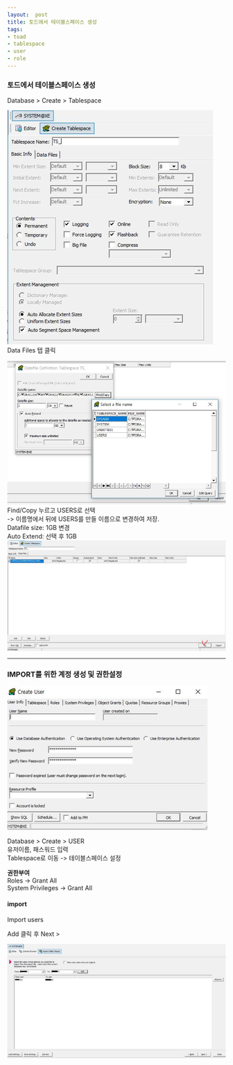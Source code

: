 ```yaml
---
layout:  post
title: 토드에서 테이블스페이스 생성
tags:
- toad
- tablespace
- user
- role
---
```

### 토드에서 테이블스페이스 생성

Database > Create > Tablespace

![](/assets/img/toad_dump1.jpg)
Data Files 탭 클릭

![](/assets/img/toad_dump2.jpg)
Find/Copy 누르고 USERS로 선택  
-> 이름명에서 뒤에 USERS를 만들 이름으로 변경하여 저장.  
Datafile size: 1GB 변경  
Auto Extend: 선택 후 1GB
![](/assets/img/toad_dump3.jpg)

***

### IMPORT를 위한 계정 생성 및 권한설정
![](/assets/img/toad_dump4.jpg)

Database > Create > USER  
유저이름, 패스워드 입력  
Tablespace로 이동 -> 테이블스페이스 설정

**권한부여**  
Roles -> Grant All  
System Privileges -> Grant All

#### import

Import users

Add 클릭 후 Next >

![](/assets/img/toad_dump5.jpg)



